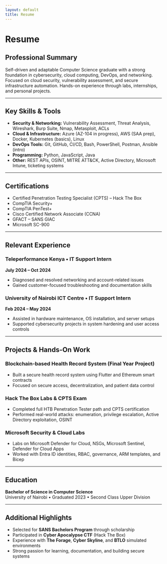 ```yaml
---
layout: default
title: Resume
---
```


# Resume

## Professional Summary

Self-driven and adaptable Computer Science graduate with a strong foundation in cybersecurity, cloud computing, DevOps, and networking. Focused on cloud security, vulnerability assessment, and secure infrastructure automation. Hands-on experience through labs, internships, and personal projects.

---

## Key Skills & Tools

- **Security & Networking:** Vulnerability Assessment, Threat Analysis, Wireshark, Burp Suite, Nmap, Metasploit, ACLs
- **Cloud & Infrastructure:** Azure (AZ-104 in progress), AWS (SAA prep), Docker, Kubernetes (basics), Linux
- **DevOps Tools:** Git, GitHub, CI/CD, Bash, PowerShell, Postman, Ansible (intro)
- **Programming:** Python, JavaScript, Java
- **Other:** REST APIs, OSINT, MITRE ATT&CK, Active Directory, Microsoft Intune, ticketing systems

---

## Certifications

- Certified Penetration Testing Specialist (CPTS) – Hack The Box
- CompTIA Security+
- CompTIA PenTest+
- Cisco Certified Network Associate (CCNA)
- GFACT – SANS GIAC
- Microsoft SC-900

---

## Relevant Experience

### Teleperformance Kenya • IT Support Intern  
**July 2024 – Oct 2024**

- Diagnosed and resolved networking and account-related issues
- Gained customer-focused troubleshooting and documentation skills

### University of Nairobi ICT Centre • IT Support Intern  
**Feb 2024 – May 2024**

- Assisted in hardware maintenance, OS installation, and server setups
- Supported cybersecurity projects in system hardening and user access controls

---

## Projects & Hands-On Work

### Blockchain-based Health Record System (Final Year Project)

- Built a secure health record system using Flutter and Ethereum smart contracts
- Focused on secure access, decentralization, and patient data control

### Hack The Box Labs & CPTS Exam

- Completed full HTB Penetration Tester path and CPTS certification
- Performed real-world attacks: enumeration, privilege escalation, Active Directory exploitation, OSINT

### Microsoft Security & Cloud Labs

- Labs on Microsoft Defender for Cloud, NSGs, Microsoft Sentinel, Defender for Cloud Apps
- Worked with Entra ID identities, RBAC, governance, ARM templates, and Bicep

---

## Education

**Bachelor of Science in Computer Science**  
University of Nairobi • Graduated 2023 • Second Class Upper Division

---

## Additional Highlights

- Selected for **SANS Bachelors Program** through scholarship
- Participated in **Cyber Apocalypse CTF** (Hack The Box)
- Experience with **The Forage**, **Cyber Skyline**, and **BTLO** simulated environments
- Strong passion for learning, documentation, and building secure systems
